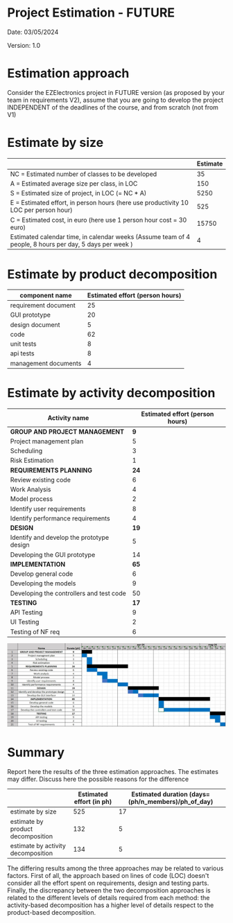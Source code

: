 # Project Estimation - FUTURE

Date: 03/05/2024

Version: 1.0

# Estimation approach

Consider the EZElectronics  project in FUTURE version (as proposed by your team in requirements V2), assume that you are going to develop the project INDEPENDENT of the deadlines of the course, and from scratch (not from V1)

# Estimate by size

|             | Estimate                        |
| ----------- | ------------------------------- |  
| NC =  Estimated number of classes to be developed   | 35  |
|  A = Estimated average size per class, in LOC       |   150 |
| S = Estimated size of project, in LOC (= NC * A) | 5250 |
| E = Estimated effort, in person hours (here use productivity 10 LOC per person hour)  | 525 |
| C = Estimated cost, in euro (here use 1 person hour cost = 30 euro) | 15750 |
| Estimated calendar time, in calendar weeks (Assume team of 4 people, 8 hours per day, 5 days per week ) | 4 |

# Estimate by product decomposition

|         component name    | Estimated effort (person hours)   |
| ----------- | -------------|
|requirement document | 25 |
| GUI prototype |20|
|design document |5|
|code |62|
| unit tests | 8 |
| api tests |8|
| management documents  |4|

# Estimate by activity decomposition

|         Activity name    | Estimated effort (person hours)   |
| ----------- | ------------------------------- |
| **GROUP AND PROJECT MANAGEMENT** | **9** |
| Project management plan | 5 |
| Scheduling | 3 |
| Risk Estimation | 1 |
| **REQUIREMENTS PLANNING** | **24** |
| Review existing code | 6 |
| Work Analysis | 4 |
| Model process | 2 |
| Identify user requirements |  8  |
| Identify performance requirements |  4 |
| **DESIGN** | **19** |
| Identify and develop the prototype design | 5 |
| Developing the GUI prototype | 14 |
| **IMPLEMENTATION**| **65** |
| Develop general code | 6 |
| Developing the models | 9 |
| Developing the controllers and test code | 50 |
| **TESTING** | **17** |
| API Testing | 9 |
| UI Testing | 2 |
| Testing of NF req | 6 |

![Gantt diagramm](images/diagram/v2/GanttDiagram-v2.0.jpg)

# Summary

Report here the results of the three estimation approaches. The  estimates may differ. Discuss here the possible reasons for the difference

|             | Estimated effort (in ph) |    Estimated duration (days=(ph/n_members)/ph_of_day)  |
| ----------- | ------------------------------- | ---------------|
| estimate by size |  525  | 17 |
| estimate by product decomposition |   132  | 5 |
| estimate by activity decomposition |  134 | 5 |

The differing results among the three approaches may be related to various factors.
First of all, the approach based on lines of code (LOC) doesn't consider all the effort spent on requirements, design and testing parts.
Finally, the discrepancy between the two decomposition approaches is related to the different levels of details required from each method: the activity-based decomposition has a higher level of details respect to the product-based decomposition.
